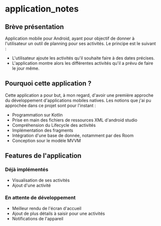 # application_notes

## Brève présentation

Application mobile pour Android, ayant pour objectif de donner à l'utilisateur un outil de planning pour ses activités.
Le principe est le suivant : 
- L'utilisateur ajoute les activités qu'il souhaite faire à des dates précises.
- L'application montre alors les différentes activités qu'il a prévu de faire le jour même.

## Pourquoi cette application ?

Cette application a pour but, à mon regard, d'avoir une première approche du développement d'applications mobiles natives. 
Les notions que j'ai pu approchée dans ce projet sont pour l'instant : 

- Programmation sur Kotlin
- Prise en main des fichiers de ressources XML d'android studio
- Compréhension du Lifecycle des activités
- Implémentation des fragments
- Intégration d'une base de donnée, notamment par des Room
- Conception sour le modèle MVVM

## Features de l'application

### Déjà implémentés

- Visualisation de ses activités
- Ajout d'une activité

### En attente de développement

- Meilleur rendu de l'écran d'accueil
- Ajout de plus détails à saisir pour une activités
- Notifications de l'appareil
